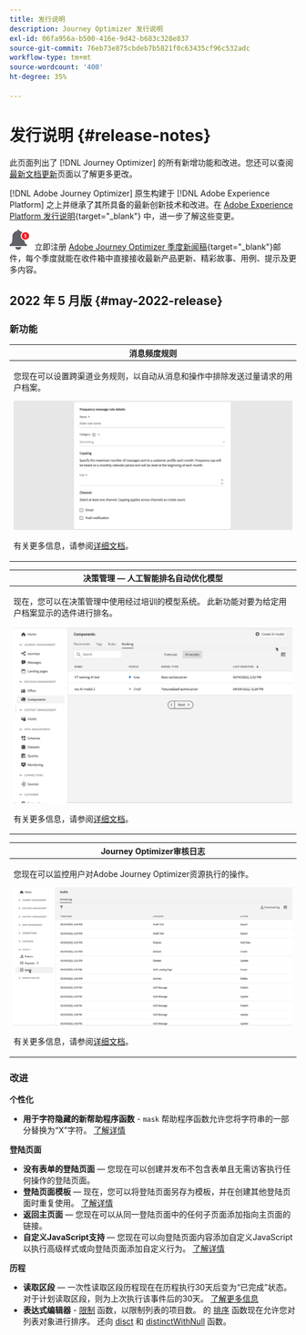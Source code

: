 ```yaml
---
title: 发行说明
description: Journey Optimizer 发行说明
exl-id: 06fa956a-b500-416e-9d42-b683c328e837
source-git-commit: 76eb73e875cbdeb7b5821f0c63435cf96c532adc
workflow-type: tm+mt
source-wordcount: '400'
ht-degree: 35%

---
```


# 发行说明 {#release-notes}

此页面列出了 [!DNL Journey Optimizer] 的所有新增功能和改进。您还可以查阅[最新文档更新](documentation-updates.md)页面以了解更多更改。

[!DNL Adobe Journey Optimizer] 原生构建于 [!DNL Adobe Experience Platform] 之上并继承了其所具备的最新创新技术和改进。在 [Adobe Experience Platform 发行说明](https://experienceleague.adobe.com/docs/experience-platform/release-notes/latest.html?lang=zh-Hans){target=&quot;_blank&quot;} 中，进一步了解这些变更。

![新闻稿](../assets/do-not-localize/nl-icon.png) 立即注册 [Adobe Journey Optimizer 季度新闻稿](https://www.adobe.com/subscription/Adobe_Journey_Optimizer_NL.html){target=&quot;_blank&quot;}邮件，每个季度就能在收件箱中直接接收最新产品更新、精彩故事、用例、提示及更多内容。

## 2022 年 5 月版 {#may-2022-release}

### 新功能

<table>
<thead>
<tr>
<th><strong>消息频度规则</strong><br/></th>
</tr>
</thead>
<tbody>
<tr>
<td>
<p>您现在可以设置跨渠道业务规则，以自动从消息和操作中排除发送过量请求的用户档案。</p>
<img src="assets/frequency-rn.gif"/>
<p>有关更多信息，请参阅<a href="../configuration/frequency-rules.md">详细文档</a>。</p>
</td>
</tr>
</tbody>
</table>


<!--table>
<thead>
<tr>
<th><strong>Email BCC</strong><br/></th>
</tr>
</thead>
<tbody>
<tr>
<td>
<p>Availability date: <strong>May, 31</strong></p>
<p>You can now use the Email BCC (blind carbon copy) capability to store emails sent by Adobe Journey Optimizer. Enable this option in your email presets so that every email sent is blind-copied to your BCC address.</p>
<img src="assets/bcc-rn.gif"/>
<p>For more information, refer to the <a href="../configuration/email-settings.md#bcc-email">detailed documentation</a>.</p>
</td>
</tr>
</tbody>
</table-->


<table>
<thead>
<tr>
<th><strong>决策管理 — 人工智能排名自动优化模型</strong><br/></th>
</tr>
</thead>
<tbody>
<tr>
<td>
<p>现在，您可以在决策管理中使用经过培训的模型系统。 此新功能对要为给定用户档案显示的选件进行排名。</p>
<img src="assets/optimization.gif"/>
<p>有关更多信息，请参阅<a href="../offers/offer-activities/configure-offer-selection.md#use-ranking-strategy">详细文档</a>。</p>
</td>
</tr>
</tbody>
</table>

<!--table>
<thead>
<tr>
<th><strong>Attribute-based Access Control (ABAC)</strong><br/></th>
</tr>
</thead>
<tbody>
<tr>
<td>
<p>Permission management in Journey Optimizer has been extended to data access. You can now manage data access for specific teams or groups of users (i.e. internal, external, 3rd parties) ​and manage access to specific types of data (i.e. Sensitive Personal Data/SPD).</p>
<p>This capability is available for a limited set of customers.</p>
<p>For more information, refer to the <a href="../landing-pages/create-lp.md">detailed documentation</a>.</p>
</td>
</tr>
</tbody>
</table-->

<table>
<thead>
<tr>
<th><strong>Journey Optimizer审核日志</strong><br/></th>
</tr>
</thead>
<tbody>
<tr>
<td>
<p>您现在可以监控用户对Adobe Journey Optimizer资源执行的操作。</p>
<img src="assets/audit-rn.gif"/>
<p>有关更多信息，请参阅<a href="../reports/audit-logs.md">详细文档</a>。</p>
</td>
</tr>
</tbody>
</table>

### 改进

**个性化**

* **用于字符隐藏的新帮助程序函数** - `mask` 帮助程序函数允许您将字符串的一部分替换为“X”字符。 [了解详情](../personalization/functions/string.md#mask)

**登陆页面**

* **没有表单的登陆页面**  — 您现在可以创建并发布不包含表单且无需访客执行任何操作的登陆页面。
* **登陆页面模板**  — 现在，您可以将登陆页面另存为模板，并在创建其他登陆页面时重复使用。 [了解详情](../landing-pages/lp-templates.md)
* **返回主页面**  — 您现在可以从同一登陆页面中的任何子页面添加指向主页面的链接。
* **自定义JavaScript支持**  — 您现在可以向登陆页面内容添加自定义JavaScript以执行高级样式或向登陆页面添加自定义行为。	[了解详情](../landing-pages/lp-custom-js.md)

<!--**Decision management**

* **HTML and JSON files support** - You can now drag and drop external HTML and JSON files from the AEM repository into the offer representation content.-->

**历程**

* **读取区段**  — 一次性读取区段历程现在在历程执行30天后变为“已完成”状态。 对于计划读取区段，则为上次执行该事件后的30天。 [了解更多信息](../building-journeys/read-segment.md)
* **表达式编辑器** - [限制](../building-journeys/functions/functionlimit.md) 函数，以限制列表的项目数。 的 [排序](../building-journeys/functions/functionsort.md) 函数现在允许您对列表对象进行排序。 还向 [disct](../building-journeys/functions/functiondistinct.md) 和 [distinctWithNull](../building-journeys/functions/functiondistinctwithnull.md) 函数。
